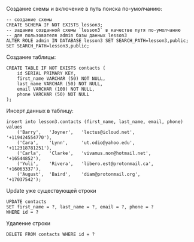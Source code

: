 Создание схемы и включение в путь поиска по-умолчанию:
```postgresql
-- создание схемы
CREATE SCHEMA IF NOT EXISTS lesson3;
-- задание созданной схемы `lesson3` в качестве путя по-умолчанию 
-- для пользователя admin базы данных lesson3
ALTER ROLE admin IN DATABASE lesson3 SET SEARCH_PATH=lesson3,public;
SET SEARCH_PATH=lesson3,public;
```

Создание таблицы:
```postgresql
CREATE TABLE IF NOT EXISTS contacts (
    id SERIAL PRIMARY KEY,
    first_name VARCHAR (50) NOT NULL,
    last_name VARCHAR (50) NOT NULL,
    email VARCHAR (100) NOT NULL,
    phone VARCHAR (50) NOT NULL
);
```

Инсерт данных в таблицу:
```postgresql
insert into lesson3.contacts (first_name, last_name, email, phone)
values
    ('Barry',   'Joyner',   'lectus@icloud.net',                      '+119424554770'),
    ('Cara',    'Lynn',     'ut.odio@yahoo.edu',                      '+112318781251'),
    ('Carla',   'Clarke',   'vivamus.non@hotmail.net',                '+16544852'),
    ('Yuli',    'Rivera',   'libero.est@protonmail.ca',               '+16063337'),
    ('August',  'Baird',    'diam@protonmail.org',                    '+17037542');
```

Update уже существующей строки
```postgresql
UPDATE contacts
SET first_name = ?, last_name = ?, email = ?, phone = ?
WHERE id = ?
```

Удаление строки
```postgresql
DELETE FROM contacts WHERE id = ?
```
